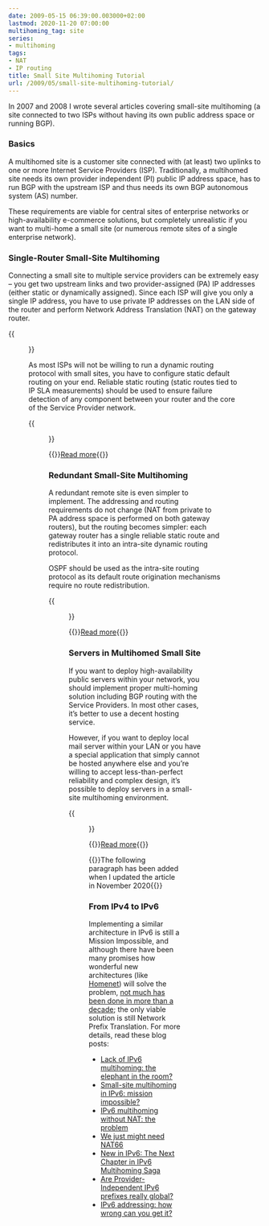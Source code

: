```yaml
---
date: 2009-05-15 06:39:00.003000+02:00
lastmod: 2020-11-20 07:00:00
multihoming_tag: site
series:
- multihoming
tags:
- NAT
- IP routing
title: Small Site Multihoming Tutorial
url: /2009/05/small-site-multihoming-tutorial/
---
```

In 2007 and 2008 I wrote several articles covering small-site multihoming (a site connected to two ISPs without having its own public address space or running BGP).

### Basics

A multihomed site is a customer site connected with (at least) two uplinks to one or more Internet Service Providers (ISP). Traditionally, a multihomed site needs its own provider independent (PI) public IP address space, has to run BGP with the upstream ISP and thus needs its own BGP autonomous system (AS) number.
<!--more-->
These requirements are viable for central sites of enterprise networks or high-availability e-commerce solutions, but completely unrealistic if you want to multi-home a small site (or numerous remote sites of a single enterprise network).

### Single-Router Small-Site Multihoming

Connecting a small site to multiple service providers can be extremely easy – you get two upstream links and two provider-assigned (PA) IP addresses (either static or dynamically assigned). Since each ISP will give you only a single IP address, you have to use private IP addresses on the LAN side of the router and perform Network Address Translation (NAT) on the gateway router.

{{<figure src="/2009/05/SOHO_Multihoming_Addressing.png" caption="IP addressing in a multihomed small site">}}

As most ISPs will not be willing to run a dynamic routing protocol with small sites, you have to configure static default routing on your end. Reliable static routing (static routes tied to IP SLA measurements) should be used to ensure failure detection of any component between your router and the core of the Service Provider network.

{{<figure src="/2009/05/SOHO_Multihoming_Routing.png" caption="Static routing in a multihomed small site">}}

{{<jump>}}[Read more](https://learning.nil.com/tips-and-tricks/technical-articles/show/small-site-multi-homing/){{</jump>}}

### Redundant Small-Site Multihoming

A redundant remote site is even simpler to implement. The addressing and routing requirements do not change (NAT from private to PA address space is performed on both gateway routers), but the routing becomes simpler: each gateway router has a single reliable static route and redistributes it into an intra-site dynamic routing protocol.

OSPF should be used as the intra-site routing protocol as its default route origination mechanisms require no route redistribution.

{{<figure src="/2009/05/SOHO_Redundant_Routing.png" caption="Default routing in a redundant multihomed site">}}

{{<jump>}}[Read more](https://learning.nil.com/tips-and-tricks/technical-articles/show/redundant-small-site-multi-homing/){{</jump>}}

### Servers in Multihomed Small Site

If you want to deploy high-availability public servers within your network, you should implement proper multi-homing solution including BGP routing with the Service Providers. In most other cases, it’s better to use a decent hosting service.

However, if you want to deploy local mail server within your LAN or you have a special application that simply cannot be hosted anywhere else and you’re willing to accept less-than-perfect reliability and complex design, it’s possible to deploy servers in a small-site multihoming environment.

{{<figure src="/2009/05/SOHO_Servers.png" caption="Servers in multi homed small site">}}

{{<jump>}}[Read more](https://learning.nil.com/tips-and-tricks/technical-articles/show/servers-in-small-site-multi-homing/){{</jump>}}

{{<note update>}}The following paragraph has been added when I updated the article in November 2020{{</note>}}

### From IPv4 to IPv6

Implementing a similar architecture in IPv6 is still a Mission Impossible, and although there have been many promises how wonderful new architectures (like [Homenet](https://datatracker.ietf.org/wg/homenet/about/)) will solve the problem, [not much has been done in more than a decade](/2015/11/theres-problem-with-ipv6-multihoming/); the only viable solution is still Network Prefix Translation. For more details, read these blog posts:

* [Lack of IPv6 multihoming: the elephant in the room?](/2009/05/lack-of-ipv6-multihoming-elephant-in/)
* [Small-site multihoming in IPv6: mission impossible?](/2010/12/small-site-multihoming-in-ipv6-mission/)
* [IPv6 multihoming without NAT: the problem](/2011/12/ipv6-multihoming-without-nat-problem/)
* [We just might need NAT66](/2011/12/we-just-might-need-nat66/)
* [New in IPv6: The Next Chapter in IPv6 Multihoming Saga](/2018/04/new-in-ipv6-next-chapter-in-ipv6/)
* [Are Provider-Independent IPv6 prefixes really global?](/2012/01/are-provider-independent-ipv6-prefixes/)
* [IPv6 addressing: how wrong can you get it?](/2010/11/ipv6-addressing-how-wrong-can-you-get/)




